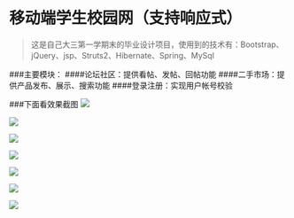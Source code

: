 # 移动端学生校园网（支持响应式）
>这是自己大三第一学期末的毕业设计项目，使用到的技术有：Bootstrap、jQuery、jsp、Struts2、Hibernate、Spring、MySql

###主要模块：
####论坛社区：提供看帖、发帖、回帖功能
####二手市场：提供产品发布、展示、搜索功能
####登录注册：实现用户帐号校验

###下面看效果截图
![](http://okr6bfdit.bkt.clouddn.com/1.%E7%99%BB%E5%BD%95%E9%A1%B5%E9%9D%A2.png)

![](http://okr6bfdit.bkt.clouddn.com/2.%E6%B3%A8%E5%86%8C%E9%A1%B5%E9%9D%A2.png)

![](http://okr6bfdit.bkt.clouddn.com/4.%E8%AE%BA%E5%9D%9B%E7%A4%BE%E5%8C%BA.png)

![](http://okr6bfdit.bkt.clouddn.com/5.%E5%B8%96%E5%AD%90%E8%AF%A6%E6%83%85%E9%A1%B5.png)

![](http://okr6bfdit.bkt.clouddn.com/6.%E5%8F%91%E5%B8%83%E5%B8%96%E5%AD%90.png)

![](http://okr6bfdit.bkt.clouddn.com/8.%E4%BA%A7%E5%93%81%E8%AF%A6%E6%83%85%E9%A1%B5.png)

![](http://okr6bfdit.bkt.clouddn.com/9.%E5%8F%91%E5%B8%83%E4%BA%A7%E5%93%81.png)
